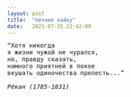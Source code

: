 ```yaml
---
layout: post
title:  "летнее хайку"
date:   2021-07-25 22:42:09
---
```


<pre><q>Хотя никогда
я жизни чужой не чурался,
но, правду сказать,
намного приятней в покое
вкушать одиночества прелесть...</q>

<cite>Рёкан (1785-1831)</cite>
</pre>

